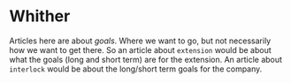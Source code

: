 # Whither
Articles here are about _goals_. Where we want to go, but not necessarily
how we want to get there. So an article about `extension` would
be about what the goals (long and short term) are for the extension. An
article about `interlock` would be about the long/short term goals for
the company.